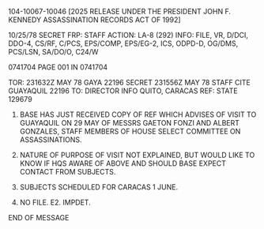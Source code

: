 104-10067-10046 [2025 RELEASE UNDER THE PRESIDENT JOHN F. KENNEDY ASSASSINATION RECORDS ACT OF 1992]

10/25/78 SECRET FRP:
STAFF
ACTION: LA-8 (292) INFO: FILE, VR, D/DCI, DDO-4, CS/RF, C/PCS,
EPS/COMP, EPS/EG-2, ICS, ODPD-D, OG/DMS, PCS/LSN, SA/DO/O, C24/W

0741704 PAGE 001 IN 0741704

TOR: 231632Z MAY 78 GAYA 22196
SECRET 231556Z MAY 78 STAFF
CITE GUAYAQUIL 22196
TO: DIRECTOR INFO QUITO, CARACAS
REF: STATE 129679

1. BASE HAS JUST RECEIVED COPY OF REF WHICH ADVISES OF
VISIT TO GUAYAQUIL ON 29 MAY OF MESSRS GAETON FONZI AND ALBERT
GONZALES, STAFF MEMBERS OF HOUSE SELECT COMMITTEE ON
ASSASSINATIONS.

2. NATURE OF PURPOSE OF VISIT NOT EXPLAINED, BUT WOULD
LIKE TO KNOW IF HQS AWARE OF ABOVE AND SHOULD BASE EXPECT CONTACT
FROM SUBJECTS.

3. SUBJECTS SCHEDULED FOR CARACAS 1 JUNE.

4. NO FILE. E2. IMPDET.

END OF MESSAGE
